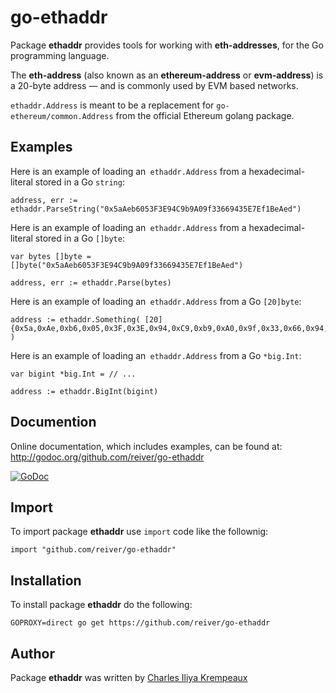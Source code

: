 # go-ethaddr

Package **ethaddr** provides tools for working with **eth-addresses**, for the Go programming language.

The **eth-address** (also known as an **ethereum-address** or **evm-address**) is a 20-byte address — and is commonly used by EVM based networks.

`ethaddr.Address` is meant to be a replacement for `go-ethereum/common.Address` from the official Ethereum golang package.

## Examples

Here is an example of loading an` ethaddr.Address` from a hexadecimal-literal stored in a Go `string`:

```golang
address, err := ethaddr.ParseString("0x5aAeb6053F3E94C9b9A09f33669435E7Ef1BeAed")
```

Here is an example of loading an` ethaddr.Address` from a hexadecimal-literal stored in a Go `[]byte`:

```golang
var bytes []byte = []byte("0x5aAeb6053F3E94C9b9A09f33669435E7Ef1BeAed")

address, err := ethaddr.Parse(bytes)
```

Here is an example of loading an` ethaddr.Address` from a Go `[20]byte`:

```golang
address := ethaddr.Something( [20]{0x5a,0xAe,0xb6,0x05,0x3F,0x3E,0x94,0xC9,0xb9,0xA0,0x9f,0x33,0x66,0x94,0x35,0xE7,0xEf,0x1B,0xeA,0xed} )
```

Here is an example of loading an` ethaddr.Address` from a Go `*big.Int`:

```golang
var bigint *big.Int = // ...

address := ethaddr.BigInt(bigint)
```

## Documention

Online documentation, which includes examples, can be found at: http://godoc.org/github.com/reiver/go-ethaddr

[![GoDoc](https://godoc.org/github.com/reiver/go-ethaddr?status.svg)](https://godoc.org/github.com/reiver/go-ethaddr)

## Import

To import package **ethaddr** use `import` code like the follownig:
```
import "github.com/reiver/go-ethaddr"
```

## Installation

To install package **ethaddr** do the following:
```
GOPROXY=direct go get https://github.com/reiver/go-ethaddr
```

## Author

Package **ethaddr** was written by [Charles Iliya Krempeaux](http://reiver.link)
